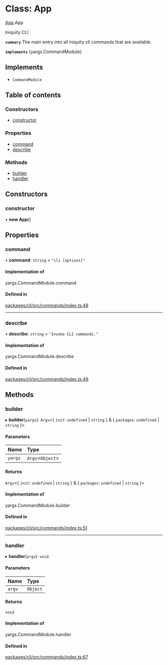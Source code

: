 # Class: App

[App](../modules/App.md).App

Iniquity CLI

**`summary`** The main entry into all iniquity cli commands that are available.

**`implements`** {yargs.CommandModule}

## Implements

- `CommandModule`

## Table of contents

### Constructors

- [constructor](App.App-1.md#constructor)

### Properties

- [command](App.App-1.md#command)
- [describe](App.App-1.md#describe)

### Methods

- [builder](App.App-1.md#builder)
- [handler](App.App-1.md#handler)

## Constructors

### constructor

• **new App**()

## Properties

### command

• **command**: `string` = `"cli [options]"`

#### Implementation of

yargs.CommandModule.command

#### Defined in

[packages/cli/src/commands/index.ts:48](https://github.com/iniquitybbs/iniquity/blob/5dc4891/packages/cli/src/commands/index.ts#L48)

___

### describe

• **describe**: `string` = `"Invoke CLI commands."`

#### Implementation of

yargs.CommandModule.describe

#### Defined in

[packages/cli/src/commands/index.ts:49](https://github.com/iniquitybbs/iniquity/blob/5dc4891/packages/cli/src/commands/index.ts#L49)

## Methods

### builder

▸ **builder**(`yargs`): `Argv`<{ `init`: `undefined` \| `string`  } & { `packages`: `undefined` \| `string`  }\>

#### Parameters

| Name | Type |
| :------ | :------ |
| `yargs` | `Argv`<`Object`\> |

#### Returns

`Argv`<{ `init`: `undefined` \| `string`  } & { `packages`: `undefined` \| `string`  }\>

#### Implementation of

yargs.CommandModule.builder

#### Defined in

[packages/cli/src/commands/index.ts:51](https://github.com/iniquitybbs/iniquity/blob/5dc4891/packages/cli/src/commands/index.ts#L51)

___

### handler

▸ **handler**(`argv`): `void`

#### Parameters

| Name | Type |
| :------ | :------ |
| `argv` | `Object` |

#### Returns

`void`

#### Implementation of

yargs.CommandModule.handler

#### Defined in

[packages/cli/src/commands/index.ts:67](https://github.com/iniquitybbs/iniquity/blob/5dc4891/packages/cli/src/commands/index.ts#L67)

